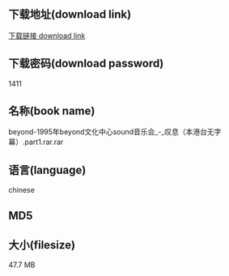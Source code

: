 ## 下载地址(download link)
[下载链接 download link](https://tutu365.netlify.app/?s=beyond-1995%E5%B9%B4beyond%E6%96%87%E5%8C%96%E4%B8%AD%E5%BF%83sound%E9%9F%B3%E4%B9%90%E4%BC%9A_-_%E5%8F%B9%E6%81%AF%EF%BC%88%E6%9C%AC%E6%B8%AF%E5%8F%B0%E6%97%A0%E5%AD%97%E5%B9%95%EF%BC%89.part1.rar)

## 下载密码(download password)
1411

## 名称(book name)
beyond-1995年beyond文化中心sound音乐会_-_叹息（本港台无字幕）.part1.rar.rar

## 语言(language)
chinese

## MD5


## 大小(filesize)
47.7 MB
